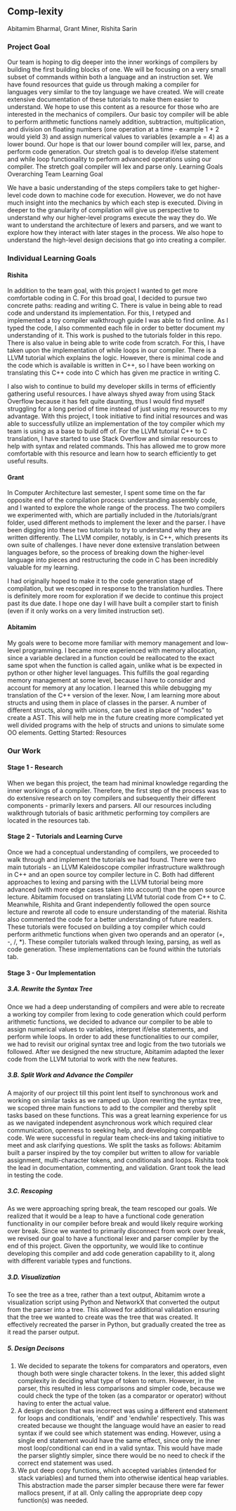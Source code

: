 ## Comp-lexity

Abitamim Bharmal, Grant Miner, Rishita Sarin
### Project Goal

Our team is hoping to dig deeper into the inner workings of compilers by building the first building blocks of one. We will be focusing on a very small subset of commands within both a language and an instruction set. We have found resources that guide us through making a compiler for languages very similar to the toy language we have created. We will create extensive documentation of these tutorials to make them easier to understand. We hope to use this content as a resource for those who are interested in the mechanics of compilers. Our basic toy compiler will be able to perform arithmetic functions namely addition, subtraction, multiplication, and division on floating numbers (one operation at a time - example 1 + 2 would yield 3) and assign numerical values to variables (example a = 4) as a lower bound. Our hope is that our lower bound compiler will lex, parse, and perform code generation. Our stretch goal is to develop if/else statement and while loop functionality to perform advanced operations using our compiler. The stretch goal compiler will lex and parse only.
Learning Goals
Overarching Team Learning Goal

We have a basic understanding of the steps compilers take to get higher-level code down to machine code for execution. However, we do not have much insight into the mechanics by which each step is executed. Diving in deeper to the granularity of compilation will give us perspective to understand why our higher-level programs execute the way they do. We want to understand the architecture of lexers and parsers, and we want to explore how they interact with later stages in the process. We also hope to understand the high-level design decisions that go into creating a compiler.

### Individual Learning Goals

#### Rishita

In addition to the team goal, with this project I wanted to get more comfortable coding in C. For this broad goal, I decided to pursue two concrete paths: reading and writing C. There is value in being able to read code and understand its implementation. For this, I retyped and implemented a toy compiler walkthrough guide I was able to find online. As I typed the code, I also commented each file in order to better document my understanding of it. This work is pushed to the tutorials folder in this repo. There is also value in being able to write code from scratch. For this, I have taken upon the implementation of while loops in our compiler. There is a LLVM tutorial which explains the logic. However, there is minimal code and the code which is available is written in C++, so I have been working on translating this C++ code into C which has given me practice in writing C.

I also wish to continue to build my developer skills in terms of efficiently gathering useful resources. I have always shyed away from using Stack Overflow because it has felt quite daunting, thus I would find myself struggling for a long period of time instead of just using my resources to my advantage. With this project, I took initiative to find initial resources and was able to successfully utilize an implementation of the toy compiler which my team is using as a base to build off of. For the LLVM tutorial C++ to C translation, I have started to use Stack Overflow and similar resources to help with syntax and related commands. This has allowed me to grow more comfortable with this resource and learn how to search efficiently to get useful results.

#### Grant

In Computer Architecture last semester, I spent some time on the far opposite end of the compilation process: understanding assembly code, and I wanted to explore the whole range of the process. The two compilers we experimented with, which are partially included in the /tutorials/grant folder, used different methods to implement the lexer and the parser. I have been digging into these two tutorials to try to understand why they are written differently. The LLVM compiler, notably, is in C++, which presents its own suite of challenges. I have never done extensive translation between languages before, so the process of breaking down the higher-level language into pieces and restructuring the code in C has been incredibly valuable for my learning.

I had originally hoped to make it to the code generation stage of compilation, but we rescoped in response to the translation hurdles. There is definitely more room for exploration if we decide to continue this project past its due date. I hope one day I will have built a compiler start to finish (even if it only works on a very limited instruction set).

#### Abitamim

My goals were to become more familiar with memory management and low-level programming. I became more experienced with memory allocation, since a variable declared in a function could be reallocated to the exact same spot when the function is called again, unlike what is be expected in python or other higher level languages. This fulfills the goal regarding memory management at some level, because I have to consider and account for memory at any location. I learned this while debugging my translation of the C++ version of the lexer.
Now, I am learning more about structs and using them in place of classes in the parser. A number of different structs, along with unions, can be used in place of "nodes" to create a AST. This will help me in the future creating more complicated yet well divided programs with the help of structs and unions to simulate some OO elements.
Getting Started: Resources

### Our Work

#### Stage 1 - Research

When we began this project, the team had minimal knowledge regarding the inner workings of a compiler. Therefore, the first step of the process was to do extensive research on toy compilers and subsequently their different components - primarily lexers and parsers. All our resources including walkthrough tutorials of basic arithmetic performing toy compilers are located in the resources tab. 

#### Stage 2 - Tutorials and Learning Curve

Once we had a conceptual understanding of compilers, we proceeded to walk through and implement the tutorials we had found. There were two main tutorials - an LLVM Kaleidoscope compiler infrastructure walkthrough in C++ and an open source toy compiler lecture in C. Both had different approaches to lexing and parsing with the LLVM tutorial being more advanced (with more edge cases taken into account) than the open source lecture. Abitamim focused on translating LLVM tutorial code from C++ to C. Meanwhile, Rishita and Grant independently followed the open source lecture and rewrote all code to ensure understanding of the material. Rishita also commented the code for a better understanding of future readers. These tutorials were focused on building a toy compiler which could perform arithmetic functions when given two operands and an operator (+,  -,  /,  *). These compiler tutorials walked through lexing, parsing, as well as code generation. These implementations can be found within the tutorials tab. 

#### Stage 3 - Our Implementation 

##### 3.A. Rewrite the Syntax Tree
Once we had a deep understanding of compilers and were able to recreate a
working toy compiler from lexing to code generation which could perform
arithmetic functions, we decided to advance our compiler to be able to assign
numerical values to variables, interpret if/else statements, and perform while
loops. In order to add these functionalities to our compiler, we had to revisit
our original syntax tree and logic from the two tutorials we followed. After we
designed the new structure, Abitamim adapted the lexer code from the LLVM
tutorial to work with the new features.

##### 3.B. Split Work and Advance the Compiler
A majority of our project till this point lent itself to synchronous work and working on similar tasks as we ramped up. Upon rewriting the syntax tree, we scoped three main functions to add to the compiler and thereby split tasks based on these functions. This was a great learning experience for us as we navigated independent asynchronous work which required clear communication, openness to seeking help, and developing compatible code. We were successful in regular team check-ins and taking initiative to meet and ask clarifying questions. 
We split the tasks as follows: 
Abitamim built a parser inspired by the toy compiler but written to allow for
variable assignment, multi-character tokens, and conditionals and loops. Rishita
took the lead in documentation, commenting, and validation. Grant took the lead
in testing the code.

##### 3.C. Rescoping
As we were approaching spring break, the team rescoped our goals. We realized
that it would be a leap to have a functional code generation functionality in
our compiler before break and would likely require working over break. Since we
wanted to primarily disconnect from work over break, we revised our goal to have
a functional lexer and parser compiler by the end of this project. Given the
opportunity, we would like to continue developing this compiler and add code
generation capability to it, along with different variable types and functions.

##### 3.D. Visualization
To see the tree as a tree, rather than a text output, Abitamim wrote a
visualization script using Python and NetworkX that converted the output from
the parser into a tree. This allowed for additional validation ensuring that the
tree we wanted to create was the tree that was created. It effectively recreated
the parser in Python, but gradually created the tree as it read the parser
output.

##### 5. Design Decisons
1. We decided to separate the tokens for comparators and operators, even though
   both were single character tokens. In the lexer, this added slight complexity
   in deciding what type of token to return. However, in the parser, this
   resulted in less comparisons and simpler code, because we could check the
   type of the token (as a comparator or operator) without having to enter the
   actual value.
2. A design decison that was incorrect was using a different end statement for
   loops and conditionals, 'endif' and 'endwhile' respectively. This was created because we thought the language
   would have an easier to read syntax if we could see which statement was
   ending. However, using a single end statement would have the same effect,
   since only the inner most loop/conditional can end in a valid syntax. This
   would have made the parser slightly simpler, since there would be no need to
   check if the correct end statement was used.
3. We put deep copy functions, which accepted variables (intended for stack
   variables) and turned them into otherwise identical heap variables. This
   abstraction made the parser simpler because there were far fewer mallocs
   present, if at all. Only calling the appropriate deep copy function(s) was
   needed.



